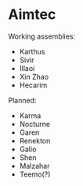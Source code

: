 # Aimtec
Working assemblies:
- Karthus
- Sivir
- Illaoi
- Xin Zhao
- Hecarim

Planned:
- Karma
- Nocturne
- Garen
- Renekton
- Galio
- Shen
- Malzahar
- Teemo(?)
